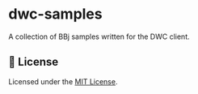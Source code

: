 # dwc-samples
A collection of BBj samples written for the DWC client.

## 📝 License

Licensed under the [MIT License](https://github.com/hyyan/dwc-samples/blob/master/LICENSE).